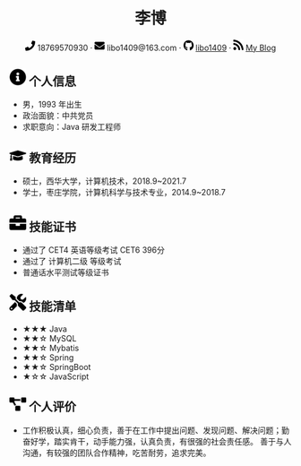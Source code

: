  <center>
     <h1>李博</h1>
     <div>
         <span>
             <img src="assets/phone-solid.svg" width="18px">
             18769570930
         </span>
         ·
         <span>
             <img src="assets/envelope-solid.svg" width="18px">
             libo1409@163.com
         </span>
         ·
         <span>
             <img src="assets/github-brands.svg" width="18px">
             <a href="https://github.com/libo1409">libo1409</a>
         </span>
         ·
         <span>
             <img src="assets/rss-solid.svg" width="18px">
             <a href="#">My Blog</a>
         </span>
     </div>
 </center>

 ## <img src="assets/info-circle-solid.svg" width="30px"> 个人信息 

 - 男，1993 年出生
 - 政治面貌：中共党员
 - 求职意向：Java 研发工程师
 
## <img src="assets/graduation-cap-solid.svg" width="30px"> 教育经历

- 硕士，西华大学，计算机技术，2018.9~2021.7
- 学士，枣庄学院，计算机科学与技术专业，2014.9~2018.7

## <img src="assets/briefcase-solid.svg" width="30px"> 技能证书

- 通过了 CET4 英语等级考试 CET6 396分
- 通过了 计算机二级 等级考试
- 普通话水平测试等级证书

## <img src="assets/tools-solid.svg" width="30px"> 技能清单

- ★★★ Java
- ★★☆ MySQL
- ★★☆ Mybatis
- ★★☆ Spring
- ★★☆ SpringBoot
- ★☆☆ JavaScript

## <img src="assets/project-diagram-solid.svg" width="30px"> 个人评价

- 工作积极认真，细心负责，善于在工作中提出问题、发现问题、解决问题；勤奋好学，踏实肯干，动手能力强，认真负责，有很强的社会责任感。
善于与人沟通，有较强的团队合作精神，吃苦耐劳，追求完美。

  
